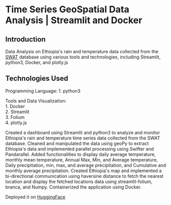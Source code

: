 # Time Series GeoSpatial Data Analysis | Streamlit and Docker

## Introduction

Data Analysis on Ethiopia's rain and temperature data collected from the [SWAT](https://swat.tamu.edu/data/) database using various tools and technologies, including Streamlit, python3, Docker, and plotly.js

## Technologies Used
Programming Language: 
    1. python3<br>

Tools and Data Visualization:<br>
    1. Docker <br>
    2. Streamlit <br>
    3. Folium<br>
    4. plotly.js<br>

Created a dashboard using Streamlit and python3 to analyze and monitor Ethiopia's rain and temperature time series data collected from the SWAT database. Cleaned and manipulated the data using geoPy to extract Ethiopia's data and implemented parallel processing using Swifter and Pandarallel. Added functionalities to display daily average temperature, monthly mean temperature, Annual Max, Min, and Average temperature, Daily precipitation, min, max, and average precipitation, and Cumulative and monthly average precipitation. 
Created Ethiopia's map and implemented a bi-directional communication using haversine distance to fetch the nearest location and display the fetched locations data using streamlit-folium, branca, and Numpy. Containerized the application using Docker. 

Deployed it on [HuggingFace](https://huggingface.co/spaces/poooja2012/ethio_hydro) 


